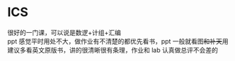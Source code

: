# ICS
很好的一门课，可以说是数逻+计组+汇编  
ppt 感觉平时用处不大，做作业有不清楚的都优先看书，ppt 一般就看图~~和补天~~用  
建议多看英文原版书，讲的很清晰很有条理，作业和 lab 认真做总评不会差的
